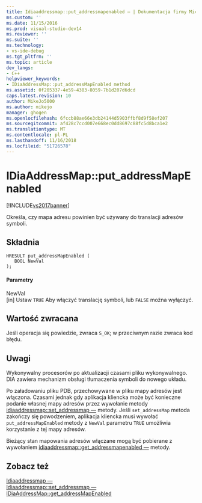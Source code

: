 ```yaml
---
title: Idiaaddressmap::put_addressmapenabled — | Dokumentacja firmy Microsoft
ms.custom: ''
ms.date: 11/15/2016
ms.prod: visual-studio-dev14
ms.reviewer: ''
ms.suite: ''
ms.technology:
- vs-ide-debug
ms.tgt_pltfrm: ''
ms.topic: article
dev_langs:
- C++
helpviewer_keywords:
- IDiaAddressMap::put_addressMapEnabled method
ms.assetid: 0f205337-4e59-4383-8059-7b1d207d6dcd
caps.latest.revision: 10
author: MikeJo5000
ms.author: mikejo
manager: ghogen
ms.openlocfilehash: 6fccb88ae66e3db24144d5903ffbf8d9f58ef207
ms.sourcegitcommit: af428c7ccd007e668ec0dd8697c88fc5d8bca1e2
ms.translationtype: MT
ms.contentlocale: pl-PL
ms.lasthandoff: 11/16/2018
ms.locfileid: "51726578"
---
```

# <a name="idiaaddressmapputaddressmapenabled"></a>IDiaAddressMap::put_addressMapEnabled
[!INCLUDE[vs2017banner](../../includes/vs2017banner.md)]

Określa, czy mapa adresu powinien być używany do translacji adresów symboli.  
  
## <a name="syntax"></a>Składnia  
  
```cpp#  
HRESULT put_addressMapEnabled (   
   BOOL NewVal  
);  
```  
  
#### <a name="parameters"></a>Parametry  
 NewVal  
 [in] Ustaw `TRUE` Aby włączyć translację symboli, lub `FALSE` można wyłączyć.  
  
## <a name="return-value"></a>Wartość zwracana  
 Jeśli operacja się powiedzie, zwraca `S_OK`; w przeciwnym razie zwraca kod błędu.  
  
## <a name="remarks"></a>Uwagi  
 Wykonywalny procesorów po aktualizacji czasami pliku wykonywalnego. DIA zawiera mechanizm obsługi tłumaczenia symboli do nowego układu.  
  
 Po załadowaniu pliku PDB, przechowywane w pliku mapy adresów jest włączona. Czasami jednak gdy aplikacja kliencka może być konieczne podanie własnej mapy adresów przez wywołanie metody [idiaaddressmap::set_addressmap —](../../debugger/debug-interface-access/idiaaddressmap-set-addressmap.md) metody. Jeśli `set_addressMap` metoda zakończy się powodzeniem, aplikacja kliencka musi wywołać `put_addressMapEnabled` metody z `NewVal` parametru `TRUE` umożliwia korzystanie z tej mapy adresów.  
  
 Bieżący stan mapowania adresów włączane mogą być pobierane z wywołaniem [idiaaddressmap::get_addressmapenabled —](../../debugger/debug-interface-access/idiaaddressmap-get-addressmapenabled.md) metody.  
  
## <a name="see-also"></a>Zobacz też  
 [Idiaaddressmap —](../../debugger/debug-interface-access/idiaaddressmap.md)   
 [Idiaaddressmap::set_addressmap —](../../debugger/debug-interface-access/idiaaddressmap-set-addressmap.md)   
 [IDiaAddressMap::get_addressMapEnabled](../../debugger/debug-interface-access/idiaaddressmap-get-addressmapenabled.md)



